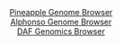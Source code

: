 <div id="Pineapple_Genome_Browser" align="center">
  <a href="https://igv.org/app/?sessionURL=blob:zZJRb5swFIX_i6VWm0TAQICCVE00adek7RIlzdJQVcgBQ7yC7doG0kb57_OqTXvppOZh0yQ_2FfXvuccfzvQYiEJoyACjml7pm0DA8gN6.ao5hX.gmosQVSgSmIDCFxggWmGQbQDBZIKLWbX.uZGKS4jyyKK92pES2ZK10Q1emEUddLMWG0NWFWhNRNIMSGtM4FaZpGy7XV4jTg39WzX9KwcKWShim8YlczimJZpp99Lf5XSElNW47RuKkVeBaRaj9aYmwX6FC_ncZZhKa_w8yg_ja9G8Vf3fJF89gfJYnK5XPjL4zkpKVKNwKc8dIeNGg_qNktGw4mfuNur1XVxM17FR.7w.HzLicDy1A7skz4MXKevgyE0x9v_ybNe5EDfZ4n32HVkunrp4OXE3s7R6g7nazHcvO3bA3sDVCxrNAcg24ggsqHhQt_wHL_3Y2ufGBCGOh3BCIjuHwygBMoedfv9DqhnrmkBEj81r.AYgIkcCxD1QggDOwwdrx_0YRjae2MHGlH9vWgvFrMwgE7sOH5akEpplPNUUi5NRKnZZoVZvhyYZZXP1S0atc1A3MyWc0mm7GKyxLco.VOWBtCjX79PG32Pon9C3XuEmGp9KGru9Mg5O3IuprMTkujtuPsWcNao86fsbsjjbPRmSL62fFhABRM1UrpfV_TxJ3MtEgRRpQstkWRNKqKelzpL1oHIdlyNLshYxTSLQJTrD9CAhu3Bj78RdfcP..8-">Pineapple Genome Browser</a>
</div>
<div id="Alphonso_Genome_Browser" align="center">
  <a href="https://igv.org/app/?sessionURL=blob:zZJtb9owFIX_i6VWmxQSJyEJiYSm9J0VGIVSVqoqchInWE3iYJsARfz33aJN.9JJ5cOmSbZlX_nlnONnhxoqJOMVCpClm45umkhDcsHXE1LWBR2SkkoUZKSQVEOCZlTQKqEo2KGMSEWm4z6cXChVy8AwmKpbJalyrktbJyV55RVZSz3hpXHOi4LEXBDFhTTOBGm4wfKmtaYxqWsd3rZ1x0iJIgYp6gWvJDdqWuXRGu6LfpWinFa8pFG5KhQ7CIhAD2hM9Yx8CWeTMEmolLd020u74W0vfLAvp_Nr93w._XYzm7qz0wnLK6JWgnZHzXa0IA_WiXX2vbyH8fUmduX8Lun7A1iNOif2xenlpmaCyq7pmZ029qy2C_GwKqWb_8k5NHase7C4PrGuetA3k6GnQsbuVTF10rJfLsUdf9e9h_YaKniyAiZQshBeYGLNxq7mWG7rbWp2NIx9yEhwhoKnZw0pQZIX2P60Q2pbAzlI0uXqAJGGuEipQEHLx9gzfd9y2l4b.76513ZoJYq_F_DVdOx72Aoty40yVijAOo1kVUudVJXeJJmevx6ZqNqEG.VfN73xePgoZtkqdzrnnrN9IPIPWWoInj58Ihj9iKJ_wt5HhOgqPha4i8Hg8avb71yPYzwcvYRvAM6d5YA_svru3YA6YPe4cDIuSqJgP1Rg.ZO3hghGKgWFhkkWs4Kp7Qxy5GsUmJYN2KKEFxw4RCKPP2ENa6aDP__G094_738A">Alphonso Genome Browser</a>
</div>


<div id="DAF_Genomics_Browser" align="center">
  <a href="https://igv.org/app/?sessionURL=blob:tZFra9swFIb_i6D9ZDu27NixIQy3cbcs3cqSuBkpJZzZ8qWxJFeS53Qh_33C6xjswhh0IAmJc3lfneeIPhMha85QhLDljC3HQQaSFe9XQNuGvAdKJIoKaCQxkCAFEYRlBEVHVIBUkC6vdWWlVCuj0SiHwiwJ47TOpCVdC1pT8k5VRKea2AIKXziDXloZpzpZwQiatuJM8hFkGZHStEctYeWuB318j.2GlmRHu0bVg.pOm9DGcqsA7bZmOTn8xch_UNarfhVvVvFQvyBP83waL.bxrZuk29f.5Ta9ebNJ_c35qi4ZqE6QaVHd0rVaJolf.mf44vAuqW6Kt334wVf5_MydnSeHthZETp3AmXh2gMcBOhmo4VmnIaCsEk7keEaAJwb2PPP56o59PQXBaxTd3RtICcj2Ov3uiNRTq1EhSR67gZqBuMiJQJEZ2nbghCEee4Fnh6FzMo6oE80Ls7xKl2Fg4xhj3_oEVOsXdTMMUAv9GnwpkD911vtfQZUBu7iaPcxm5XotHxftPPx4uc0f.v3e.y2miXb_x28VXFBQOvTt.QwFGq1GCVM_qLin.9NX">DAF Genomics Browser</a>
</div>
